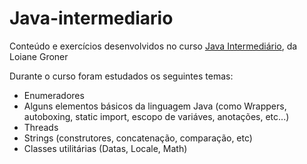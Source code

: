 # Java-intermediario
Conteúdo e exercícios desenvolvidos no curso [Java Intermediário](https://loiane.training/continuar-curso/java-intermediario), da Loiane Groner

Durante o curso foram estudados os seguintes temas: 
* Enumeradores 
* Alguns elementos básicos da linguagem Java (como Wrappers, autoboxing, static import, escopo de variáves, anotações, etc...)
* Threads
* Strings (construtores, concatenação, comparação, etc)
* Classes utilitárias (Datas, Locale, Math)

